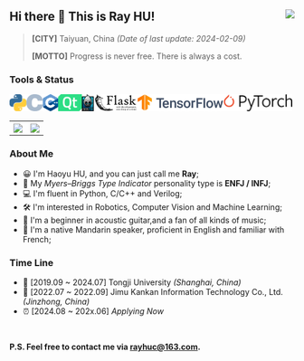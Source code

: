 ## Hi there 👋 This is Ray HU! <img align="right" src="https://komarev.com/ghpvc/?username=RayCorleone" />

> **[CITY]** Taiyuan, China *(Date of last update: 2024-02-09)*
>
> **[MOTTO]** Progress is never free. There is always a cost.

### **Tools &  Status**</br>

<code><img height="30" src="./resource/Python.png"></code><code><img height="30" src="./resource/C.svg"></code><code><img height="30" src="./resource/C++.svg"></code><code><img height="30" src="./resource/Qt.svg"></code><code><img height="30" src="./resource/Cocos2dx.png"></code><code><img height="30" src="./resource/Flask.svg"></code><code><img height="30" src="./resource/TensorFlow.png"></code><code><img height="30" src="./resource/PyTorch.svg"></code>

<table cellspacing="0" cellpadding="0">
  <tr align="center" valign="middle">
    <td><img align="center" src="https://github-readme-stats.vercel.app/api?username=RayCorleone&show_icons=true&count_private=true&hide=contribs"></td>
    <td><img align="center" src="https://github-readme-stats.vercel.app/api/top-langs/?username=RayCorleone&layout=compact&hide=VHDL,Assembly,SystemVerilog,Tcl,Shell"></td>
  </tr>
</table>

### **About Me**

- 😀 I'm Haoyu HU, and you can just call me **Ray**;
- 📰 My *Myers–Briggs Type Indicator* personality type is **ENFJ / INFJ**;
- 💻 I'm fluent in Python, C/C++ and Verilog;
- 🛠 I'm interested in Robotics, Computer Vision and Machine Learning;
- 🎸 I'm a beginner in acoustic guitar,and a fan of all kinds of music;
- 📖 I'm a native Mandarin speaker, proficient in English and familiar with French;

### **Time Line**

- 🏫 [2019.09 ~ 2024.07] Tongji University *(Shanghai, China)*
- 🏢 [2022.07 ~ 2022.09] Jimu Kankan Information Technology Co., Ltd. *(Jinzhong, China)*
- ⏰ [2024.08 ~ 202x.06] *Applying Now*

</br>

**P.S. Feel free to contact me via [rayhuc@163.com](mailto:rayhuc@163.com).**
